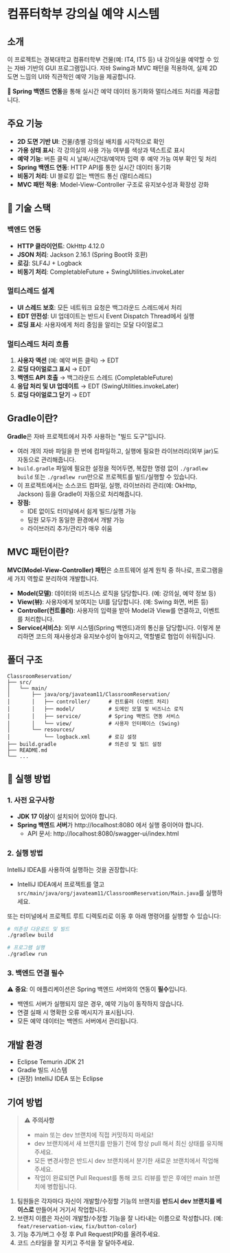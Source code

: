 # 컴퓨터학부 강의실 예약 시스템

## 소개

이 프로젝트는 경북대학교 컴퓨터학부 건물(예: IT4, IT5 등) 내 강의실을 예약할 수 있는 자바 기반의 GUI 프로그램입니다. 자바 Swing과 MVC 패턴을 적용하여, 실제 2D 도면 느낌의 UI와 직관적인 예약 기능을 제공합니다.

**🔗 Spring 백엔드 연동**을 통해 실시간 예약 데이터 동기화와 멀티스레드 처리를 제공합니다.

## 주요 기능

- **2D 도면 기반 UI**: 건물/층별 강의실 배치를 시각적으로 확인
- **가용 상태 표시**: 각 강의실의 사용 가능 여부를 색상과 텍스트로 표시
- **예약 기능**: 버튼 클릭 시 날짜/시간대/예약자 입력 후 예약 가능 여부 확인 및 처리
- **Spring 백엔드 연동**: HTTP API를 통한 실시간 데이터 동기화
- **비동기 처리**: UI 블로킹 없는 백엔드 통신 (멀티스레드)
- **MVC 패턴 적용**: Model-View-Controller 구조로 유지보수성과 확장성 강화

## 🔧 기술 스택

### 백엔드 연동

- **HTTP 클라이언트**: OkHttp 4.12.0
- **JSON 처리**: Jackson 2.16.1 (Spring Boot와 호환)
- **로깅**: SLF4J + Logback
- **비동기 처리**: CompletableFuture + SwingUtilities.invokeLater

### 멀티스레드 설계

- **UI 스레드 보호**: 모든 네트워크 요청은 백그라운드 스레드에서 처리
- **EDT 안전성**: UI 업데이트는 반드시 Event Dispatch Thread에서 실행
- **로딩 표시**: 사용자에게 처리 중임을 알리는 모달 다이얼로그

### 멀티스레드 처리 흐름

1. **사용자 액션** (예: 예약 버튼 클릭) → EDT
2. **로딩 다이얼로그 표시** → EDT
3. **백엔드 API 호출** → 백그라운드 스레드 (CompletableFuture)
4. **응답 처리 및 UI 업데이트** → EDT (SwingUtilities.invokeLater)
5. **로딩 다이얼로그 닫기** → EDT

## Gradle이란?

**Gradle**은 자바 프로젝트에서 자주 사용하는 "빌드 도구"입니다.

- 여러 개의 자바 파일을 한 번에 컴파일하고, 실행에 필요한 라이브러리(외부 jar)도 자동으로 관리해줍니다.
- `build.gradle` 파일에 필요한 설정을 적어두면, 복잡한 명령 없이 `./gradlew build` 또는 `./gradlew run`만으로 프로젝트를 빌드/실행할 수 있습니다.
- 이 프로젝트에서는 소스코드 컴파일, 실행, 라이브러리 관리(예: OkHttp, Jackson) 등을 Gradle이 자동으로 처리해줍니다.
- **장점:**
  - IDE 없이도 터미널에서 쉽게 빌드/실행 가능
  - 팀원 모두가 동일한 환경에서 개발 가능
  - 라이브러리 추가/관리가 매우 쉬움

## MVC 패턴이란?

**MVC(Model-View-Controller) 패턴**은 소프트웨어 설계 원칙 중 하나로, 프로그램을 세 가지 역할로 분리하여 개발합니다.

- **Model(모델)**: 데이터와 비즈니스 로직을 담당합니다. (예: 강의실, 예약 정보 등)
- **View(뷰)**: 사용자에게 보여지는 UI를 담당합니다. (예: Swing 화면, 버튼 등)
- **Controller(컨트롤러)**: 사용자의 입력을 받아 Model과 View를 연결하고, 이벤트를 처리합니다.
- **Service(서비스)**: 외부 시스템(Spring 백엔드)과의 통신을 담당합니다.
  이렇게 분리하면 코드의 재사용성과 유지보수성이 높아지고, 역할별로 협업이 쉬워집니다.

## 폴더 구조

```
ClassroomReservation/
├── src/
│   └── main/
│       ├── java/org/javateam11/ClassroomReservation/
│       │   ├── controller/      # 컨트롤러 (이벤트 처리)
│       │   ├── model/           # 도메인 모델 및 비즈니스 로직
│       │   ├── service/         # Spring 백엔드 연동 서비스
│       │   └── view/            # 사용자 인터페이스 (Swing)
│       └── resources/
│           └── logback.xml      # 로깅 설정
├── build.gradle                 # 의존성 및 빌드 설정
├── README.md
└── ...
```

## 🚀 실행 방법

### 1. 사전 요구사항

- **JDK 17 이상**이 설치되어 있어야 합니다.
- **Spring 백엔드 서버**가 http://localhost:8080 에서 실행 중이어야 합니다.
  - API 문서: http://localhost:8080/swagger-ui/index.html

### 2. 실행 방법

IntelliJ IDEA를 사용하여 실행하는 것을 권장합니다:

- IntelliJ IDEA에서 프로젝트를 열고 `src/main/java/org/javateam11/ClassroomReservation/Main.java`를 실행하세요.

또는 터미널에서 프로젝트 루트 디렉토리로 이동 후 아래 명령어를 실행할 수 있습니다:

```bash
# 의존성 다운로드 및 빌드
./gradlew build

# 프로그램 실행
./gradlew run
```

### 3. 백엔드 연결 필수

⚠️ **중요**: 이 애플리케이션은 Spring 백엔드 서버와의 연동이 **필수**입니다.

- 백엔드 서버가 실행되지 않은 경우, 예약 기능이 동작하지 않습니다.
- 연결 실패 시 명확한 오류 메시지가 표시됩니다.
- 모든 예약 데이터는 백엔드 서버에서 관리됩니다.

## 개발 환경

- Eclipse Temurin JDK 21
- Gradle 빌드 시스템
- (권장) IntelliJ IDEA 또는 Eclipse

## 기여 방법

> ⚠️ **주의사항**
>
> - main 또는 dev 브랜치에 직접 커밋하지 마세요!
> - dev 브랜치에서 새 브랜치를 만들기 전에 항상 pull 해서 최신 상태를 유지해주세요.
> - 모든 변경사항은 반드시 dev 브랜치에서 분기한 새로운 브랜치에서 작업해주세요.
> - 작업이 완료되면 Pull Request를 통해 코드 리뷰를 받은 후에만 main 브랜치에 병합됩니다.

1. 팀원들은 각자마다 자신이 개발할/수정할 기능의 브랜치를 **반드시 dev 브랜치를 베이스로** 만들어서 거기서 작업합니다.
2. 브랜치 이름은 자신이 개발할/수정할 기능을 잘 나타내는 이름으로 작성합니다. (예: `feat/reservation-view`, `fix/button-color`)
3. 기능 추가/버그 수정 후 Pull Request(PR)를 올려주세요.
4. 코드 스타일을 잘 지키고 주석을 잘 달아주세요.
